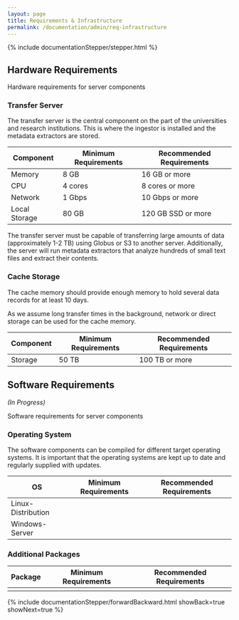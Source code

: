 ```yaml
---
layout: page
title: Requirements & Infrastructure
permalink: /documentation/admin/req-infrastructure
---
```


<!-- Show the current active documentation page -->
{% include documentationStepper/stepper.html %}

## Hardware Requirements

Hardware requirements for server components

### Transfer Server

The transfer server is the central component on the part of the universities and research institutions. This is where the ingestor is installed and the metadata extractors are stored. 

| Component        | Minimum Requirements                  | Recommended Requirements                |
|------------------|---------------------------------------|-----------------------------------------|
| Memory           | 8 GB                                 | 16 GB or more                           |
| CPU              | 4 cores                               | 8 cores or more                         |
| Network          | 1 Gbps                                | 10 Gbps or more                         |
| Local Storage    | 80 GB                              | 120 GB SSD or more                        |

The transfer server must be capable of transferring large amounts of data (approximately 1-2 TB) using Globus or S3 to another server. Additionally, the server will run metadata extractors that analyze hundreds of small text files and extract their contents.

### Cache Storage

The cache memory should provide enough memory to hold several data records for at least 10 days. 

As we assume long transfer times in the background, network or direct storage can be used for the cache memory.

| Component        | Minimum Requirements                  | Recommended Requirements                |
|------------------|---------------------------------------|-----------------------------------------|
| Storage           | 50 TB                                 | 100 TB or more                           |


## Software Requirements

<i>(In Progress)</i>

Software requirements for server components

### Operating System

The software components can be compiled for different target operating systems. It is important that the operating systems are kept up to date and regularly supplied with updates.

| OS        | Minimum Requirements                  | Recommended Requirements                |
|------------------|---------------------------------------|-----------------------------------------|
| Linux-Distribution           |                               |                         |
| Windows-Server          |                               |                         |

### Additional Packages

| Package        | Minimum Requirements                  | Recommended Requirements                |
|------------------|---------------------------------------|-----------------------------------------|
|           |                               |                         |

<!-- Jump to next page -->
{% include documentationStepper/forwardBackward.html showBack=true showNext=true %}